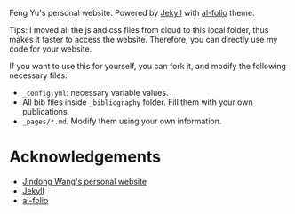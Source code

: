 Feng Yu's personal website. Powered by <a href="http://jekyllrb.com/" target="_blank">Jekyll</a> with <a href="https://github.com/alshedivat/al-folio">al-folio</a> theme.

Tips: I moved all the js and css files from cloud to this local folder, thus makes it faster to access the website. Therefore, you can directly use my code for your website.

If you want to use this for yourself, you can fork it, and modify the following necessary files:
- `_config.yml`: necessary variable values.
- All bib files inside `_bibliography` folder. Fill them with your own publications.
- `_pages/*.md`. Modify them using your own information.

# Acknowledgements

- <a href="https://github.com/jindongwang/jindongwang.github.io">Jindong Wang's personal website</a> 
- <a href="http://jekyllrb.com/" target="_blank">Jekyll</a>
- <a href="https://github.com/alshedivat/al-folio">al-folio</a> 